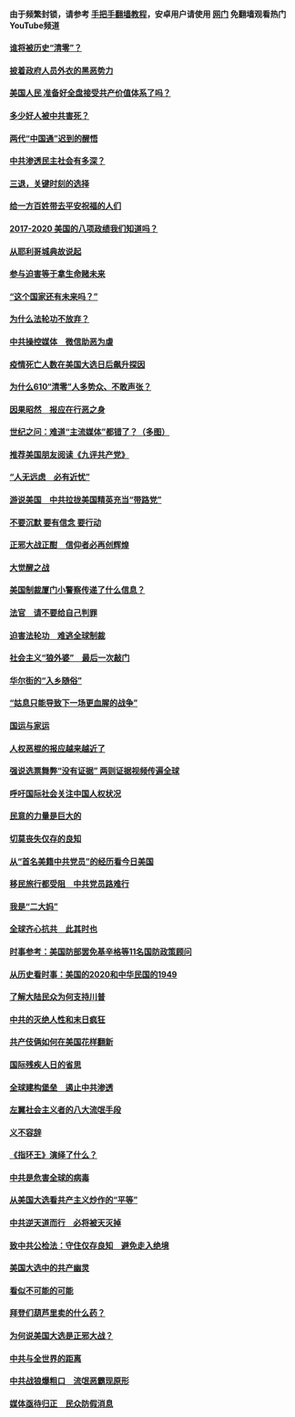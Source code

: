 #### 由于频繁封锁，请参考 [手把手翻墙教程](https://github.com/gfw-breaker/guides/wiki/)，安卓用户请使用 [网门](https://github.com/gfw-breaker/nogfw/blob/master/dl.md?t=01222300) 免翻墙观看热门YouTube频道 

#### [谁将被历史“清零”？](../pages/73/417485.md?t=01222300) 

#### [披着政府人员外衣的黑恶势力](../pages/73/417442.md?t=01222300) 

#### [美国人民 准备好全盘接受共产价值体系了吗？](../pages/73/417491.md?t=01222300) 

#### [多少好人被中共害死？](../pages/73/417144.md?t=01222300) 

#### [两代“中国通”迟到的醒悟](../pages/73/417064.md?t=01222300) 

#### [中共渗透民主社会有多深？](../pages/73/417063.md?t=01222300) 

#### [三退，关键时刻的选择](../pages/73/416969.md?t=01222300) 

#### [给一方百姓带去平安祝福的人们](../pages/73/416941.md?t=01222300) 

#### [2017-2020  美国的八项政绩我们知道吗？](../pages/73/416968.md?t=01222300) 

#### [从耶利哥城典故说起](../pages/73/416892.md?t=01222300) 

#### [参与迫害等于拿生命赌未来](../pages/73/416856.md?t=01222300) 

#### [“这个国家还有未来吗？”](../pages/73/416852.md?t=01222300) 

#### [为什么法轮功不放弃？](../pages/73/416864.md?t=01222300) 

#### [中共操控媒体　微信助恶为虐](../pages/73/416724.md?t=01222300) 

#### [疫情死亡人数在美国大选日后飙升探因](../pages/73/416606.md?t=01222300) 

#### [为什么610“清零”人多势众、不敢声张？](../pages/73/416632.md?t=01222300) 

#### [因果昭然　报应在行恶之身](../pages/73/416582.md?t=01222300) 

#### [世纪之问：难道“主流媒体”都错了？（多图）](../pages/73/416571.md?t=01222300) 

#### [推荐美国朋友阅读《九评共产党》](../pages/73/416510.md?t=01222300) 

#### [“人无远虑　必有近忧”](../pages/73/416513.md?t=01222300) 

#### [游说美国　中共拉拢美国精英充当“带路党”](../pages/73/416529.md?t=01222300) 

#### [不要沉默 要有信念 要行动](../pages/73/416457.md?t=01222300) 

#### [正邪大战正酣　信仰者必再创辉煌](../pages/73/416433.md?t=01222300) 

#### [大觉醒之战](../pages/73/416456.md?t=01222300) 

#### [美国制裁厦门小警察传递了什么信息？](../pages/73/416432.md?t=01222300) 

#### [法官　请不要给自己判罪](../pages/73/416379.md?t=01222300) 

#### [迫害法轮功　难逃全球制裁](../pages/73/416380.md?t=01222300) 

#### [社会主义“狼外婆”　最后一次敲门](../pages/73/416394.md?t=01222300) 

#### [华尔街的“入乡随俗”](../pages/73/416395.md?t=01222300) 

#### [“姑息只能导致下一场更血腥的战争”](../pages/73/416223.md?t=01222300) 

#### [国运与家运](../pages/73/416224.md?t=01222300) 

#### [人权恶棍的报应越来越近了](../pages/73/416276.md?t=01222300) 

#### [强说选票舞弊“没有证据” 两则证据视频传遍全球](../pages/73/416227.md?t=01222300) 

#### [呼吁国际社会关注中国人权状况](../pages/73/416135.md?t=01222300) 

#### [民意的力量是巨大的](../pages/73/416222.md?t=01222300) 

#### [切莫丧失仅存的良知](../pages/73/416134.md?t=01222300) 

#### [从“首名美籍中共党员”的经历看今日美国](../pages/73/416114.md?t=01222300) 

#### [移民旅行都受阻　中共党员路难行](../pages/73/416033.md?t=01222300) 

#### [我是“二大妈”](../pages/73/415529.md?t=01222300) 

#### [全球齐心抗共　此其时也](../pages/73/415989.md?t=01222300) 

#### [时事参考：美国防部罢免基辛格等11名国防政策顾问](../pages/73/415970.md?t=01222300) 

#### [从历史看时事：美国的2020和中华民国的1949](../pages/73/415949.md?t=01222300) 

#### [了解大陆民众为何支持川普](../pages/73/415950.md?t=01222300) 

#### [中共的灭绝人性和末日疯狂](../pages/73/415944.md?t=01222300) 

#### [共产伎俩如何在美国花样翻新](../pages/73/415908.md?t=01222300) 

#### [国际残疾人日的省思](../pages/73/415849.md?t=01222300) 

#### [全球建构堡垒　遏止中共渗透](../pages/73/415850.md?t=01222300) 

#### [左翼社会主义者的八大流氓手段](../pages/73/415802.md?t=01222300) 

#### [义不容辞](../pages/73/415807.md?t=01222300) 

#### [《指环王》演绎了什么？](../pages/73/415739.md?t=01222300) 

#### [中共是危害全球的病毒](../pages/73/415569.md?t=01222300) 

#### [从美国大选看共产主义炒作的“平等”](../pages/73/415654.md?t=01222300) 

#### [中共逆天道而行　必将被天灭掉](../pages/73/415626.md?t=01222300) 

#### [致中共公检法：守住仅存良知　避免走入绝境](../pages/73/415627.md?t=01222300) 

#### [美国大选中的共产幽灵](../pages/73/415618.md?t=01222300) 

#### [看似不可能的可能](../pages/73/415619.md?t=01222300) 

#### [拜登们葫芦里卖的什么药？](../pages/73/415531.md?t=01222300) 

#### [为何说美国大选是正邪大战？](../pages/73/415530.md?t=01222300) 

#### [中共与全世界的距离](../pages/73/415435.md?t=01222300) 

#### [中共战狼爆粗口　流氓恶霸现原形](../pages/73/415426.md?t=01222300) 

#### [媒体亟待归正　民众防假消息](../pages/73/415402.md?t=01222300) 

